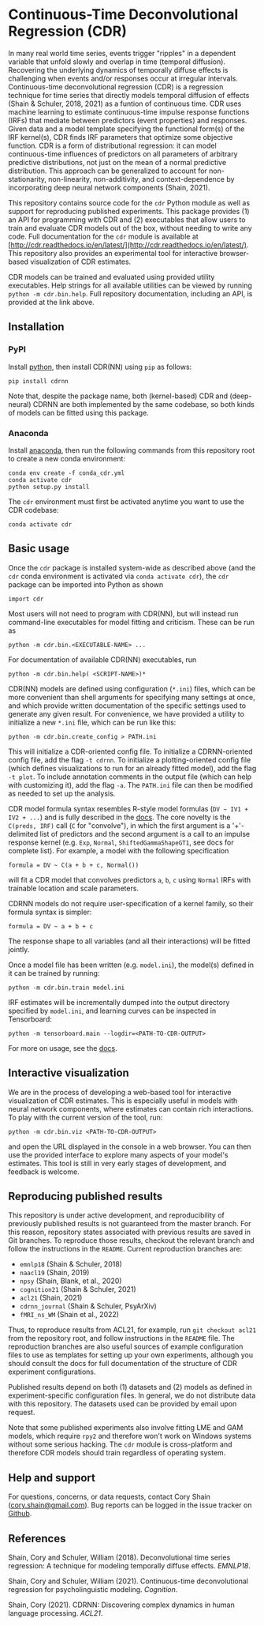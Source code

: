 # Continuous-Time Deconvolutional Regression (CDR)

In many real world time series, events trigger "ripples" in a dependent variable that unfold slowly and overlap in time (temporal diffusion).
Recovering the underlying dynamics of temporally diffuse effects is challenging when events and/or responses occur at irregular intervals.
Continuous-time deconvolutional regression (CDR) is a regression technique for time series that directly models temporal diffusion of effects (Shain & Schuler, 2018, 2021) as a funtion of continuous time.
CDR uses machine learning to estimate continuous-time impulse response functions (IRFs) that mediate between predictors (event properties) and responses.
Given data and a model template specifying the functional form(s) of the IRF kernel(s), CDR finds IRF parameters that optimize some objective function.
CDR is a form of distributional regression: it can model continuous-time influences of predictors on all parameters of arbitrary predictive distributions, not just on the mean of a normal predictive distribution.
This approach can be generalized to account for non-stationarity, non-linearity, non-additivity, and context-dependence by incorporating deep neural network components (Shain, 2021).

This repository contains source code for the `cdr` Python module as well as support for reproducing published experiments.
This package provides (1) an API for programming with CDR and (2) executables that allow users to train and evaluate CDR models out of the box, without needing to write any code.
Full documentation for the `cdr` module is available at [http://cdr.readthedocs.io/en/latest/](http://cdr.readthedocs.io/en/latest/).
This repository also provides an experimental tool for interactive browser-based visualization of CDR estimates.

CDR models can be trained and evaluated using provided utility executables.
Help strings for all available utilities can be viewed by running `python -m cdr.bin.help`.
Full repository documentation, including an API, is provided at the link above.


## Installation

### PyPI

Install [python](https://www.python.org/), then install CDR(NN) using ``pip`` as follows:

    pip install cdrnn

Note that, despite the package name, both (kernel-based) CDR and (deep-neural) CDRNN are both implemented by the same codebase, so both kinds of models can be fitted using this package.

### Anaconda

Install [anaconda](https://www.anaconda.com/), then run the following commands from this repository root to create a new conda environment:

    conda env create -f conda_cdr.yml
    conda activate cdr
    python setup.py install
    
The `cdr` environment must first be activated anytime you want to use the CDR codebase:

    conda activate cdr


## Basic usage

Once the `cdr` package is installed system-wide as described above (and the `cdr` conda environment is activated via `conda activate cdr`), the `cdr` package can be imported into Python as shown

    import cdr
    
Most users will not need to program with CDR(NN), but will instead run command-line executables for model fitting and criticism.
These can be run as

    python -m cdr.bin.<EXECUTABLE-NAME> ...
    
For documentation of available CDR(NN) executables, run

    python -m cdr.bin.help( <SCRIPT-NAME>)*

CDR(NN) models are defined using configuration (`*.ini`) files, which can be more convenient than shell arguments for specifying many settings at once, and which provide written documentation of the specific settings used to generate any given result.
For convenience, we have provided a utility to initialize a new `*.ini` file, which can be run like this:

    python -m cdr.bin.create_config > PATH.ini
    
This will initialize a CDR-oriented config file.
To initialize a CDRNN-oriented config file, add the flag `-t cdrnn`.
To initialize a plotting-oriented config file (which defines visualizations to run for an already fitted model), add the flag `-t plot`.
To include annotation comments in the output file (which can help with customizing it), add the flag `-a`.
The `PATH.ini` file can then be modified as needed to set up the analysis.

CDR model formula syntax resembles R-style model formulas (`DV ~ IV1 + IV2 + ...`) and is fully described in the [docs](http://cdr.readthedocs.io/en/latest/).
The core novelty is the `C(preds, IRF)` call (`C` for "convolve"), in which the first argument is a '+'-delimited list of predictors and the second argument is a call to an impulse response kernel (e.g. `Exp`, `Normal`, `ShiftedGammaShapeGT1`, see docs for complete list).
For example, a model with the following specification

    formula = DV ~ C(a + b + c, Normal())
    
will fit a CDR model that convolves predictors `a`, `b`, `c` using `Normal` IRFs with trainable location and scale parameters.

CDRNN models do not require user-specification of a kernel family, so their formula syntax is simpler:

    formula = DV ~ a + b + c

The response shape to all variables (and all their interactions) will be fitted jointly.

Once a model file has been written (e.g. `model.ini`), the model(s) defined in it can be trained by running:

    python -m cdr.bin.train model.ini
    
IRF estimates will be incrementally dumped into the output directory specified by `model.ini`,
and learning curves can be inspected in Tensorboard:

    python -m tensorboard.main --logdir=<PATH-TO-CDR-OUTPUT>

For more on usage, see the [docs](http://cdr.readthedocs.io/en/latest/).


## Interactive visualization

We are in the process of developing a web-based tool for interactive visualization of CDR estimates.
This is especially useful in models with neural network components, where estimates can contain rich interactions.
To play with the current version of the tool, run:

    python -m cdr.bin.viz <PATH-TO-CDR-OUTPUT>
    
and open the URL displayed in the console in a web browser.
You can then use the provided interface to explore many aspects of your model's estimates.
This tool is still in very early stages of development, and feedback is welcome.


## Reproducing published results

This repository is under active development, and reproducibility of previously published results is not guaranteed from the master branch.
For this reason, repository states associated with previous results are saved in Git branches.
To reproduce those results, checkout the relevant branch and follow the instructions in the `README`.
Current reproduction branches are:

 - `emnlp18` (Shain & Schuler, 2018)
 - `naacl19` (Shain, 2019)
 - `npsy` (Shain, Blank, et al., 2020)
 - `cognition21` (Shain & Schuler, 2021)
 - `acl21` (Shain, 2021)
 - `cdrnn_journal` (Shain & Schuler, PsyArXiv)
 - `fMRI_ns_WM` (Shain et al., 2022)

Thus, to reproduce results from ACL21, for example, run `git checkout acl21` from the repository root, and follow instructions in the `README` file.
The reproduction branches are also useful sources of example configuration files to use as templates for setting up your own experiments, although you should consult the docs for full documentation of the structure of CDR experiment configurations.

Published results depend on both (1) datasets and (2) models as defined in experiment-specific configuration files.
In general, we do not distribute data with this repository.
The datasets used can be provided by email upon request.

Note that some published experiments also involve fitting LME and GAM models, which require `rpy2` and therefore won't work on Windows systems without some serious hacking.
The `cdr` module is cross-platform and therefore CDR models should train regardless of operating system.


## Help and support

For questions, concerns, or data requests, contact Cory Shain ([cory.shain@gmail.com](cory.shain@gmail.com)).
Bug reports can be logged in the issue tracker on [Github](https://github.com/coryshain/cdr).


## References
Shain, Cory and Schuler, William (2018). Deconvolutional time series regression: A technique for modeling temporally diffuse effects. _EMNLP18_.

Shain, Cory and Schuler, William (2021). Continuous-time deconvolutional regression for psycholinguistic modeling. _Cognition_.

Shain, Cory (2021). CDRNN: Discovering complex dynamics in human language processing. _ACL21_.
